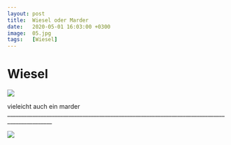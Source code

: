 ```yaml
---
layout: post
title:  Wiesel oder Marder
date:   2020-05-01 16:03:00 +0300
image:  05.jpg
tags:   [Wiesel]
---
```


# Wiesel

![]({{site.baseurl}}/img/00.jpg)

vieleicht auch ein marder ______________________________________________________________________________________________

![]({{site.baseurl}}/img/marten.jpg)